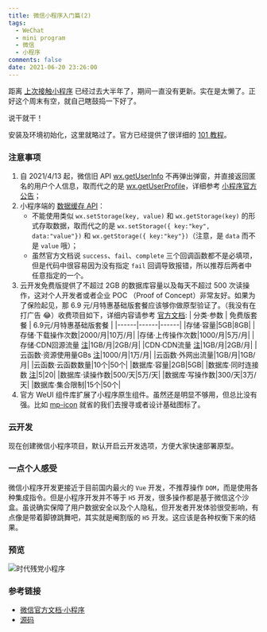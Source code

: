 ```yaml
---
title: 微信小程序入门篇(2)
tags:
  - WeChat
  - mini program
  - 微信
  - 小程序
comments: false
date: 2021-06-20 23:26:00
---
```


距离 [上次接触小程序](/2021/09/11/get-started-with-WeChat-mini-program/) 已经过去大半年了，期间一直没有更新。实在是太懒了。正好这个周末有空，就自己瞎鼓捣一下好了。

说干就干！

安装及环境初始化，这里就略过了。官方已经提供了很详细的 [101 教程](https://developers.weixin.qq.com/miniprogram/dev/framework/MINA.html)。

### 注意事项

1. 自 2021/4/13 起，微信旧 API [wx.getUserInfo](https://developers.weixin.qq.com/miniprogram/dev/api/open-api/user-info/wx.getUserInfo.html) 不再弹出弹窗，并直接返回匿名的用户个人信息，取而代之的是 [wx.getUserProfile](https://developers.weixin.qq.com/miniprogram/dev/api/open-api/user-info/wx.getUserProfile.html)，详细参考 [小程序官方公告](https://developers.weixin.qq.com/community/develop/doc/000cacfa20ce88df04cb468bc52801)；
2. 小程序端的 [数据缓存 API](https://developers.weixin.qq.com/miniprogram/dev/api/storage/wx.setStorage.html)：
   - 不能使用类似 `wx.setStorage(key, value)` 和 `wx.getStorage(key)` 的形式存取数据，取而代之的是 `wx.setStorage({ key:"key", data:"value"})` 和 `wx.getStorage({ key:"key"})`（注意，是 `data` 而不是 `value` 哦）；
   - 虽然官方文档说 `success`、`fail`、`complete` 三个回调函数都不是必填项，但是代码中很容易因为没有指定 `fail` 回调导致报错，所以推荐后两者中任意指定的一个。
3. 云开发免费版提供了不超过 2GB 的数据库容量以及每天不超过 500 次读操作，这对个人开发者或者企业 POC （Proof of Concept）非常友好。如果为了保险起见，那 6.9 元/月特惠基础版套餐应该够你做原型验证了。（我没有在打广告 😂）收费项目如下，详细内容请参考 [官方文档](https://developers.weixin.qq.com/miniprogram/dev/wxcloud/billing/quota.html):
   | 分类·参数 | 免费版套餐 | 6.9元/月特惠基础版套餐 |
   |------|------|------|
   |存储·容量|5GB|8GB|
   |存储·下载操作次数|2000/月|10万/月|
   |存储·上传操作次数|1000/月|5万/月|
   |存储·CDN回源流量 [注](https://developers.weixin.qq.com/miniprogram/dev/wxcloud/billing/quota.html#quota_footnote_cdn_origin)|1GB/月|2GB/月|
   |CDN·CDN流量 [注](https://developers.weixin.qq.com/miniprogram/dev/wxcloud/billing/quota.html#quota_footnote_cdn)|1GB/月|2GB/月|
   |云函数·资源使用量GBs [注](https://developers.weixin.qq.com/miniprogram/dev/wxcloud/billing/quota.html#quota_footnote_gbs)|1000/月|1万/月|
   |云函数·外网出流量|1GB/月|1GB/月|
   |云函数·云函数数量|10个|50个|
   |数据库·容量|2GB|5GB|
   |数据库·同时连接数 [注](https://developers.weixin.qq.com/miniprogram/dev/wxcloud/billing/quota.html#quota_footnote_db)|5|20|
   |数据库·读操作数|500/天|5万/天|
   |数据库·写操作数|300/天|3万/天|
   |数据库·集合限制|15个|50个|
4. 官方 WeUI 组件库扩展了小程序原生组件。虽然还是明显不够用，但总比没有强。比如 [mp-icon](https://developers.weixin.qq.com/miniprogram/dev/extended/weui/icon.html) 就省的我们去搜寻或者设计基础图标了。

### 云开发

现在创建微信小程序项目，默认开启云开发选项，方便大家快速部署原型。

### 一点个人感受

微信小程序开发更接近于目前国内最火的 `Vue` 开发，不推荐操作 `DOM`，而是使用各种集成指令。但是小程序开发并不等于 `H5` 开发，很多操作都是基于微信这个沙盒。虽说确实保障了用户数据安全以及个人隐私，但开发者开发体验很受影响，有点像是带着脚镣跳舞吧，其实就是阉割版的 `H5` 开发。这应该是各种权衡下来的结果。

### 预览

![时代残党小程序](/images/WeChat-mini-program-1st-step/gh_d8e358fd13d3_258.jpg)

### 参考链接

- [微信官方文档·小程序](https://developers.weixin.qq.com/miniprogram/dev/framework/)
- [源码](https://gitee.com/nextwave/nextwave-miniprogram)
